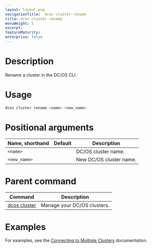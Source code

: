```yaml
---
layout: layout.pug
navigationTitle:  dcos cluster rename
title: dcos cluster rename
menuWeight: 5
excerpt:
featureMaturity:
enterprise: false
---
```


<!-- This source repo for this topic is https://github.com/dcos/dcos-docs -->


# Description
Rename a cluster in the DC/OS CLI.

# Usage

```bash
dcos cluster rename <name> <new_name>
```

# Positional arguments

| Name, shorthand | Default | Description |
|---------|-------------|-------------|
| `<name>`   |             | DC/OS cluster name. |
| `<new_name>`   |             | New DC/OS cluster name. |

# Parent command

| Command | Description |
|---------|-------------|
| [dcos cluster](/1.10/cli/command-reference/dcos-cluster/) | Manage your DC/OS clusters. |

# Examples
For examples, see the [Connecting to Multiple Clusters](/1.10/cli/multi-cluster-cli/) documentation.
